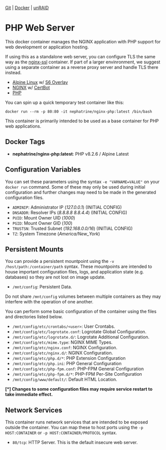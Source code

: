 [Git](https://code.nephatrine.net/NephNET/docker-nginx-php/src/branch/master) |
[Docker](https://hub.docker.com/r/nephatrine/nginx-php/) |
[unRAID](https://code.nephatrine.net/nephatrine/unraid-containers)

# PHP Web Server

This docker container manages the NGINX application with PHP support for web
development or application hosting.

If using this as a standalone web server, you can configure TLS the same way as
the [nginx-ssl](https://code.nephatrine.net/NephNET/docker-nginx-ssl) container.
If part of a larger envinronment, we suggest using a separate container as a
reverse proxy server and handle TLS there instead.

- [Alpine Linux](https://alpinelinux.org/) w/ [S6 Overlay](https://github.com/just-containers/s6-overlay)
- [NGINX](https://www.nginx.com/) w/ [CertBot](https://certbot.eff.org/)
- [PHP](https://www.php.net/)

You can spin up a quick temporary test container like this:

~~~
docker run --rm -p 80:80 -it nephatrine/nginx-php:latest /bin/bash
~~~

This container is primarily intended to be used as a base container for PHP web
applications.

## Docker Tags

- **nephatrine/nginx-php:latest**: PHP v8.2.6 / Alpine Latest

## Configuration Variables

You can set these parameters using the syntax ``-e "VARNAME=VALUE"`` on your
``docker run`` command. Some of these may only be used during initial
configuration and further changes may need to be made in the generated
configuration files.

- ``ADMINIP``: Administrator IP (*127.0.0.1*) (INITIAL CONFIG)
- ``DNSADDR``: Resolver IPs (*8.8.8.8 8.8.4.4*) (INITIAL CONFIG)
- ``PUID``: Mount Owner UID (*1000*)
- ``PGID``: Mount Owner GID (*100*)
- ``TRUSTSN``: Trusted Subnet (*192.168.0.0/16*) (INITIAL CONFIG)
- ``TZ``: System Timezone (*America/New_York*)

## Persistent Mounts

You can provide a persistent mountpoint using the ``-v /host/path:/container/path``
syntax. These mountpoints are intended to house important configuration files,
logs, and application state (e.g. databases) so they are not lost on image
update.

- ``/mnt/config``: Persistent Data.

Do not share ``/mnt/config`` volumes between multiple containers as they may
interfere with the operation of one another.

You can perform some basic configuration of the container using the files and
directories listed below.

- ``/mnt/config/etc/crontabs/<user>``: User Crontabs.
- ``/mnt/config/etc/logrotate.conf``: Logrotate Global Configuration.
- ``/mnt/config/etc/logrotate.d/``: Logrotate Additional Configuration.
- ``/mnt/config/etc/mime.type``: NGINX MIME Types.
- ``/mnt/config/etc/nginx.conf``: NGINX Configuration.
- ``/mnt/config/etc/nginx.d/``: NGINX Configuration.
- ``/mnt/config/etc/php.d/*``: PHP Extension Configuration
- ``/mnt/config/etc/php.ini``: PHP General Configuration
- ``/mnt/config/etc/php-fpm.conf``: PHP-FPM General Configuration
- ``/mnt/config/etc/php-fpm.d/*``: PHP-FPM Per-Site Configuration
- ``/mnt/config/www/default/``: Default HTML Location.

**[*] Changes to some configuration files may require service restart to take
immediate effect.**

## Network Services

This container runs network services that are intended to be exposed outside
the container. You can map these to host ports using the ``-p HOST:CONTAINER``
or ``-p HOST:CONTAINER/PROTOCOL`` syntax.

- ``80/tcp``: HTTP Server. This is the default insecure web server.
